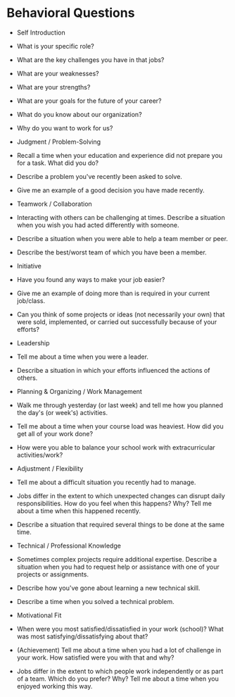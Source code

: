 # Behavioral Questions

* Self Introduction
 * What is your specific role?
 * What are the key challenges you have in that jobs?
 * What are your weaknesses?
 * What are your strengths?
 * What are your goals for the future of your career?
 * What do you know about our organization?
 * Why do you want to work for us?


* Judgment / Problem-Solving
 * Recall a time when your education and experience did not prepare you for a task. What did you do?   
 * Describe a problem you've recently been asked to solve.
 * Give me an example of a good decision you have made recently.


* Teamwork / Collaboration
 * Interacting with others can be challenging at times. Describe a situation when you wish you had acted differently with someone. 
 * Describe a situation when you were able to help a team member or peer. 
 * Describe the best/worst team of which you have been a member. 


* Initiative
 * Have you found any ways to make your job easier? 
 * Give me an example of doing more than is required in your current job/class. 
 * Can you think of some projects or ideas (not necessarily your own) that were sold, implemented, or carried out successfully because of your efforts? 


* Leadership
 * Tell me about a time when you were a leader. 
 * Describe a situation in which your efforts influenced the actions of others. 


* Planning & Organizing / Work Management
 * Walk me through yesterday (or last week) and tell me how you planned the day's (or week's) activities. 
 * Tell me about a time when your course load was heaviest. How did you get all of your work done? 
 * How were you able to balance your school work with extracurricular activities/work? 


* Adjustment / Flexibility
 * Tell me about a difficult situation you recently had to manage. 
 * Jobs differ in the extent to which unexpected changes can disrupt daily responsibilities. How do you feel when this happens? Why? Tell me about a time when this happened recently. 
 * Describe a situation that required several things to be done at the same time. 
  
  
* Technical / Professional Knowledge
 * Sometimes complex projects require additional expertise. Describe a situation when you had to request help or assistance with one of your projects or assignments.
 * Describe how you've gone about learning a new technical skill. 
 * Describe a time when you solved a technical problem. 
  
  
* Motivational Fit
 * When were you most satisfied/dissatisfied in your work (school)? What was most satisfying/dissatisfying about that? 
 * (Achievement) Tell me about a time when you had a lot of challenge in your work. How satisfied were you with that and why? 
 * Jobs differ in the extent to which people work independently or as part of a team. Which do you prefer? Why? Tell me about a time when you enjoyed working this way. 

